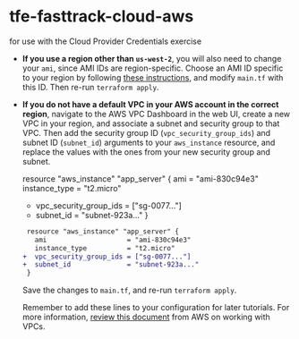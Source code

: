# tfe-fasttrack-cloud-aws

for use with the Cloud Provider Credentials exercise

- **If you use a region other than `us-west-2`**, you will also need to change your `ami`, since AMI IDs are region-specific. Choose an AMI ID specific to your region by following [these instructions](https://docs.aws.amazon.com/AWSEC2/latest/UserGuide/finding-an-ami.html#finding-quick-start-ami), and modify `main.tf` with this ID. Then re-run `terraform apply`.
    
- **If you do not have a default VPC in your AWS account in the correct region**, navigate to the AWS VPC Dashboard in the web UI, create a new VPC in your region, and associate a subnet and security group to that VPC. Then add the security group ID (`vpc_security_group_ids`) and subnet ID (`subnet_id`) arguments to your `aws_instance` resource, and replace the values with the ones from your new security group and subnet.
    
     resource "aws\_instance" "app\_server" {
     ami                    = "ami-830c94e3"
     instance\_type          = "t2.micro"
    + vpc\_security\_group\_ids = \["sg-0077..."\]
    + subnet\_id              = "subnet-923a..."
     }
    
    ```diff
     resource "aws_instance" "app_server" {
       ami                    = "ami-830c94e3"
       instance_type          = "t2.micro"
    +  vpc_security_group_ids = ["sg-0077..."]
    +  subnet_id              = "subnet-923a..."
     }
    ```
    
    Save the changes to `main.tf`, and re-run `terraform apply`.
    
    Remember to add these lines to your configuration for later tutorials. For more information, [review this document](https://docs.aws.amazon.com/vpc/latest/userguide/working-with-vpcs.html) from AWS on working with VPCs.
